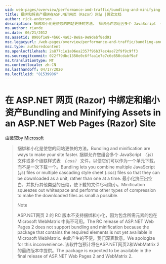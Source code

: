 ```yaml
---
uid: web-pages/overview/performance-and-traffic/bundling-and-minifying-assets-in-an-aspnet-web-pages-razor-site
title: 捆绑和将资产捆绑在ASP.NET网页（Razor）网站 |微软文档
author: rick-anderson
description: 捆绑和小化是使您的网站更快的方法。 捆绑允许您组合多个 JavaScript （.js ） 文件或多个级联样式表 （...
ms.author: riande
ms.date: 06/21/2012
ms.assetid: 8906f1e9-4b66-4a03-8e8a-9e9debf8ed91
msc.legacyurl: /web-pages/overview/performance-and-traffic/bundling-and-minifying-assets-in-an-aspnet-web-pages-razor-site
msc.type: authoredcontent
ms.openlocfilehash: 2a877c1e1a06ea2357f96b37ec4ae72f9f9c9ff3
ms.sourcegitcommit: 022f79dbc1350e0c6ffaa1e7e7c6e850cdabf9af
ms.translationtype: MT
ms.contentlocale: zh-CN
ms.lasthandoff: 04/17/2020
ms.locfileid: "81539906"
---
```

# <a name="bundling-and-minifying-assets-in-an-aspnet-web-pages-razor-site"></a><span data-ttu-id="c3ee7-104">在 ASP.NET 网页 (Razor) 中绑定和缩小资产</span><span class="sxs-lookup"><span data-stu-id="c3ee7-104">Bundling and Minifying Assets in an ASP.NET Web Pages (Razor) Site</span></span>

<span data-ttu-id="c3ee7-105">由[微软](https://github.com/microsoft)</span><span class="sxs-lookup"><span data-stu-id="c3ee7-105">by [Microsoft](https://github.com/microsoft)</span></span>

> <span data-ttu-id="c3ee7-106">捆绑和小化是使您的网站更快的方法。</span><span class="sxs-lookup"><span data-stu-id="c3ee7-106">Bundling and minification are ways to make your site faster.</span></span> <span data-ttu-id="c3ee7-107">捆绑允许您组合多个 JavaScript *（.js*） 文件或多个级联样式表 *（.css）* 文件，以便它们可以作为一个单元下载，而不是一次下载一个。</span><span class="sxs-lookup"><span data-stu-id="c3ee7-107">Bundling lets you combine multiple JavaScript (*.js*) files or multiple cascading style sheet (*.css*) files so that they can be downloaded as a unit, rather than one at a time.</span></span> <span data-ttu-id="c3ee7-108">最小化挤压出空白，并执行其他类型的压缩，使下载的文件尽可能小。</span><span class="sxs-lookup"><span data-stu-id="c3ee7-108">Minification squeezes out whitespace and performs other types of compression to make the downloaded files as small a possible.</span></span>
> 
> > [!NOTE]
> > <span data-ttu-id="c3ee7-109">ASP.NET网页 2 的 RC 版本不支持捆绑和小化，因为包含所需元素的包在 Microsoft WebMatrix 中尚不可用。</span><span class="sxs-lookup"><span data-stu-id="c3ee7-109">The RC release of ASP.NET Web Pages 2 does not support bundling and minification because the package that contains the required elements is not yet available in Microsoft WebMatrix.</span></span> <span data-ttu-id="c3ee7-110">由此产生的不便，我们深表歉意。</span><span class="sxs-lookup"><span data-stu-id="c3ee7-110">We apologize for this inconvenience.</span></span> <span data-ttu-id="c3ee7-111">该软件包预计将在ASP.NET网页2和WebMatrix 2的最终版本中提供。</span><span class="sxs-lookup"><span data-stu-id="c3ee7-111">The package is expected to be available in the final release of ASP.NET Web Pages 2 and WebMatrix 2.</span></span>
